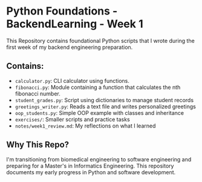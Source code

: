 # Python Foundations - BackendLearning - Week 1

This Repository contains foundational Python scripts that I wrote during the first week of my backend engineering preparation.

## Contains:

- `calculator.py`: CLI calculator using functions.
- `fibonacci.py`: Module containing a function that calculates the nth fibonacci number.
- `student_grades.py`: Script using dictionaries to manage student records
- `greetings_writer.py`: Reads a text file and writes personalized greetings
- `oop_students.py`: Simple OOP example with classes and inheritance
- `exercises/`: Smaller scripts and practice tasks
- `notes/week1_review.md`: My reflections on what I learned

## Why This Repo?

I'm transitioning from biomedical engineering to software engineering and preparing for a Master's in Informatics Engineering. This repository documents my early progress in Python and software development.
